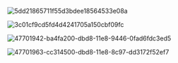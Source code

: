 ![5dd21865711f55d3bdee18564533e08a](https://user-images.githubusercontent.com/24818991/63246939-a8e38f00-c218-11e9-9c48-1eee1e5fa670.png)

![3c01cf9cd5fd4d4241705a150cbf09fc](https://user-images.githubusercontent.com/24818991/63246945-ac771600-c218-11e9-98c7-1588d3f56d99.png)

![47701942-ba4fa200-dbd8-11e8-9446-0fad6fdc3ed5](https://user-images.githubusercontent.com/24818991/63247004-cc0e3e80-c218-11e9-8039-162acc6ba86f.jpg)

![47701963-cc314500-dbd8-11e8-8c97-dd3172f52ef7](https://user-images.githubusercontent.com/24818991/63247007-cd3f6b80-c218-11e9-80e8-8e979ca4a88d.jpg)
